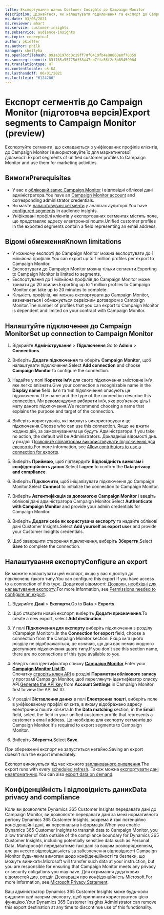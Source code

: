 ```yaml
---
title: Експортування даних Customer Insights до Campaign Monitor
description: Дізнайтеся, як налаштувати підключення та експорт до Campaign Monitor.
ms.date: 03/03/2021
ms.reviewer: mhart
ms.service: customer-insights
ms.subservice: audience-insights
ms.topic: conceptual
author: pkieffer
ms.author: philk
manager: shellyha
ms.openlocfilehash: 091a3197dc0c19ff78f0419fb4e88868e0f78359
ms.sourcegitcommit: 831765a55775d358447cb7ffa56f2c3b85459084
ms.translationtype: HT
ms.contentlocale: uk-UA
ms.lasthandoff: 06/01/2021
ms.locfileid: "6124206"
---
```

# <a name="export-segments-to-campaign-monitor-preview"></a><span data-ttu-id="4bff7-103">Експорт сегментів до Campaign Monitor (підготовча версія)</span><span class="sxs-lookup"><span data-stu-id="4bff7-103">Export segments to Campaign Monitor (preview)</span></span>

<span data-ttu-id="4bff7-104">Експортуйте сегменти, що складаються з уніфікованих профілів клієнтів, до Campaign Monitor і використовуйте їх для маркетингової діяльності.</span><span class="sxs-lookup"><span data-stu-id="4bff7-104">Export segments of unified customer profiles to Campaign Monitor and use them for marketing activities.</span></span>

## <a name="prerequisites"></a><span data-ttu-id="4bff7-105">Вимоги</span><span class="sxs-lookup"><span data-stu-id="4bff7-105">Prerequisites</span></span>

-   <span data-ttu-id="4bff7-106">У вас є [обліковий запис Campaign Monitor](https://www.campaignmonitor.com/) і відповідні облікові дані адміністратора.</span><span class="sxs-lookup"><span data-stu-id="4bff7-106">You have an [Campaign Monitor account](https://www.campaignmonitor.com/) and corresponding administrator credentials.</span></span>
-   <span data-ttu-id="4bff7-107">Ви маєте [налаштовувані сегменти](segments.md) у аналізах аудиторії.</span><span class="sxs-lookup"><span data-stu-id="4bff7-107">You have [configured segments](segments.md) in audience insights.</span></span>
-   <span data-ttu-id="4bff7-108">Уніфіковані профілі клієнтів у експортованих сегментах містять поле, що представляє адресу електронної пошти.</span><span class="sxs-lookup"><span data-stu-id="4bff7-108">Unified customer profiles in the exported segments contain a field representing an email address.</span></span>

## <a name="known-limitations"></a><span data-ttu-id="4bff7-109">Відомі обмеження</span><span class="sxs-lookup"><span data-stu-id="4bff7-109">Known limitations</span></span>

- <span data-ttu-id="4bff7-110">У кожному експорті до Campaign Monitor можна експортувати до 1 мільйона профілів.</span><span class="sxs-lookup"><span data-stu-id="4bff7-110">You can export up to 1 million profiles per export to Campaign Monitor.</span></span>
- <span data-ttu-id="4bff7-111">Експортувати до Campaign Monitor можна тільки сегменти.</span><span class="sxs-lookup"><span data-stu-id="4bff7-111">Exporting to Campaign Monitor is limited to segments.</span></span>
- <span data-ttu-id="4bff7-112">Експортування до 1 мільйона профілів до Campaign Monitor може тривати до 20 хвилин.</span><span class="sxs-lookup"><span data-stu-id="4bff7-112">Exporting up to 1 million profiles to Campaign Monitor can take up to 20 minutes to complete.</span></span> 
- <span data-ttu-id="4bff7-113">Кількість профілів, які можна експортувати до Campaign Monitor, визначається і обмежується сервісним договором з Campaign Monitor.</span><span class="sxs-lookup"><span data-stu-id="4bff7-113">The number of profiles that you can export to Campaign Monitor is dependent and limited on your contract with Campaign Monitor.</span></span>

## <a name="set-up-connection-to-campaign-monitor"></a><span data-ttu-id="4bff7-114">Налаштуйте підключення до Campaign Monitor</span><span class="sxs-lookup"><span data-stu-id="4bff7-114">Set up connection to Campaign Monitor</span></span>

1. <span data-ttu-id="4bff7-115">Відкрийте **Адміністрування** > **Підключення**.</span><span class="sxs-lookup"><span data-stu-id="4bff7-115">Go to **Admin** > **Connections**.</span></span>

1. <span data-ttu-id="4bff7-116">Виберіть **Додати підключення** та оберіть **Campaign Monitor**, щоб налаштувати підключення.</span><span class="sxs-lookup"><span data-stu-id="4bff7-116">Select **Add connection** and choose **Campaign Monitor** to configure the connection.</span></span>

1. <span data-ttu-id="4bff7-117">Надайте у полі **Коротке ім’я** для свого підключення змістовне ім'я, яке легко впізнати.</span><span class="sxs-lookup"><span data-stu-id="4bff7-117">Give your connection a recognizable name in the **Display name** field.</span></span> <span data-ttu-id="4bff7-118">Ім’я та тип підключення описують це підключення.</span><span class="sxs-lookup"><span data-stu-id="4bff7-118">The name and the type of the connection describe this connection.</span></span> <span data-ttu-id="4bff7-119">Ми рекомендуємо вибирати ім’я, яке роз'яснює ціль і мету даного підключення.</span><span class="sxs-lookup"><span data-stu-id="4bff7-119">We recommend choosing a name that explains the purpose and target of the connection.</span></span>

1. <span data-ttu-id="4bff7-120">Виберіть користувачів, які зможуть використовувати це підключення.</span><span class="sxs-lookup"><span data-stu-id="4bff7-120">Choose who can use this connection.</span></span> <span data-ttu-id="4bff7-121">Якщо не вжити жодних дій, за замовчуванням це будуть Адміністратори.</span><span class="sxs-lookup"><span data-stu-id="4bff7-121">If you take no action, the default will be Administrators.</span></span> <span data-ttu-id="4bff7-122">Докладніші відомості див. у розділі [Дозвольте співавторам використовувати підключення для експортів](connections.md#allow-contributors-to-use-a-connection-for-exports).</span><span class="sxs-lookup"><span data-stu-id="4bff7-122">For more information, see [Allow contributors to use a connection for exports](connections.md#allow-contributors-to-use-a-connection-for-exports).</span></span>

1. <span data-ttu-id="4bff7-123">Виберіть **Приймаю**, щоб підтвердити **Відповідність вимогам і конфіденційність даних**.</span><span class="sxs-lookup"><span data-stu-id="4bff7-123">Select **I agree** to confirm the **Data privacy and compliance**.</span></span>

1. <span data-ttu-id="4bff7-124">Виберіть **Підключити**, щоб ініціалізувати підключення до Campaign Monitor.</span><span class="sxs-lookup"><span data-stu-id="4bff7-124">Select **Connect** to initialize the connection to Campaign Monitor.</span></span>

1. <span data-ttu-id="4bff7-125">Виберіть **Автентифікація за допомогою Campaign Monitor** і введіть облікові дані адміністратора Campaign Monitor.</span><span class="sxs-lookup"><span data-stu-id="4bff7-125">Select **Authenticate with Campaign Monitor** and provide your admin credentials for Campaign Monitor.</span></span>

1. <span data-ttu-id="4bff7-126">Виберіть **Додати себе як користувача експорту** та надайте облікові дані Customer Insights.</span><span class="sxs-lookup"><span data-stu-id="4bff7-126">Select **Add yourself as export user** and provide your Customer Insights credentials.</span></span>

1. <span data-ttu-id="4bff7-127">Щоб завершити створення підключення, виберіть **Зберегти**.</span><span class="sxs-lookup"><span data-stu-id="4bff7-127">Select **Save** to complete the connection.</span></span>

## <a name="configure-an-export"></a><span data-ttu-id="4bff7-128">Налаштування експорту</span><span class="sxs-lookup"><span data-stu-id="4bff7-128">Configure an export</span></span>

<span data-ttu-id="4bff7-129">Ви можете налаштувати цей експорт, якщо у вас є доступ до підключень такого типу.</span><span class="sxs-lookup"><span data-stu-id="4bff7-129">You can configure this export if you have access to a connection of this type.</span></span> <span data-ttu-id="4bff7-130">Додаткові відомості: [Дозволи, необхідні для налаштування експорту](export-destinations.md#set-up-a-new-export).</span><span class="sxs-lookup"><span data-stu-id="4bff7-130">For more information, see [Permissions needed to configure an export](export-destinations.md#set-up-a-new-export).</span></span>

1. <span data-ttu-id="4bff7-131">Відкрийте **Дані** > **Експорти**.</span><span class="sxs-lookup"><span data-stu-id="4bff7-131">Go to **Data** > **Exports**.</span></span>

1. <span data-ttu-id="4bff7-132">Щоб створити новий експорт, виберіть **Додати призначення**.</span><span class="sxs-lookup"><span data-stu-id="4bff7-132">To create a new export, select **Add destination**.</span></span>

1. <span data-ttu-id="4bff7-133">У полі **Підключення для експорту** виберіть підключення з розділу «Campaign Monitor».</span><span class="sxs-lookup"><span data-stu-id="4bff7-133">In the **Connection for export** field, choose a connection from the Campaign Monitor section.</span></span> <span data-ttu-id="4bff7-134">Якщо ім'я цього розділу не відображається, це означає, що для вас немає жодного доступного підключення цього типу.</span><span class="sxs-lookup"><span data-stu-id="4bff7-134">If you don't see this section name, there are no connections of this type available to you.</span></span>

1. <span data-ttu-id="4bff7-135">Введіть свій ідентифікатор списку [**Campaign Monitor**](https://www.campaignmonitor.com/api/getting-started/#your-list-id).</span><span class="sxs-lookup"><span data-stu-id="4bff7-135">Enter your [**Campaign Monitor List ID**](https://www.campaignmonitor.com/api/getting-started/#your-list-id).</span></span>    
   <span data-ttu-id="4bff7-136">Спочатку [створіть ключ API](https://www.campaignmonitor.com/api/getting-started/) в розділі **Параметри облікового запису** у програмі Campaign Monitor, щоб переглянути ідентифікатор списку API.</span><span class="sxs-lookup"><span data-stu-id="4bff7-136">[Generate the API key](https://www.campaignmonitor.com/api/getting-started/) from **Account Settings** in Campaign Monitor first to view the API list ID.</span></span>  

3. <span data-ttu-id="4bff7-137">У розділі **Зіставлення даних** в полі **Електронна пошті**, виберіть поле в уніфікованому профілі клієнта, в якому відображено адресу електронної пошти клієнта.</span><span class="sxs-lookup"><span data-stu-id="4bff7-137">In the **Data matching** section, in the **Email** field, select the field in your unified customer profile that represents a customer's email address.</span></span> <span data-ttu-id="4bff7-138">Це необхідно для експорту сегментів до Campaign Monitor.</span><span class="sxs-lookup"><span data-stu-id="4bff7-138">It's required to export segments to Campaign Monitor.</span></span>

1. <span data-ttu-id="4bff7-139">Виберіть **Зберегти**.</span><span class="sxs-lookup"><span data-stu-id="4bff7-139">Select **Save**.</span></span>

<span data-ttu-id="4bff7-140">При збереженні експорт не запуститься негайно.</span><span class="sxs-lookup"><span data-stu-id="4bff7-140">Saving an export doesn't run the export immediately.</span></span>

<span data-ttu-id="4bff7-141">Експорт виконується під час кожного [запланованого оновлення](system.md#schedule-tab).</span><span class="sxs-lookup"><span data-stu-id="4bff7-141">The export runs with every [scheduled refresh](system.md#schedule-tab).</span></span> <span data-ttu-id="4bff7-142">Також можна [експортувати дані неавтоматично](export-destinations.md#run-exports-on-demand).</span><span class="sxs-lookup"><span data-stu-id="4bff7-142">You can also [export data on demand](export-destinations.md#run-exports-on-demand).</span></span> 


## <a name="data-privacy-and-compliance"></a><span data-ttu-id="4bff7-143">Конфіденційність і відповідність даних</span><span class="sxs-lookup"><span data-stu-id="4bff7-143">Data privacy and compliance</span></span>

<span data-ttu-id="4bff7-144">Коли ви дозволяєте Dynamics 365 Customer Insights передавати дані до Campaign Monitor, ви дозволяєте передавати дані за межі нормативного регіону Dynamics 365 Customer Insights, зокрема й такі потенційно конфіденційні дані, як персональна інформація.</span><span class="sxs-lookup"><span data-stu-id="4bff7-144">When you enable Dynamics 365 Customer Insights to transmit data to Campaign Monitor, you allow transfer of data outside of the compliance boundary for Dynamics 365 Customer Insights, including potentially sensitive data such as Personal Data.</span></span> <span data-ttu-id="4bff7-145">Майкрософт передаватиме такі дані за вашим розпорядженням, але ви несете відповідальність за забезпечення відповідності Campaign Monitor будь-яким вимогам щодо конфіденційності та безпеки, що можуть виникати.</span><span class="sxs-lookup"><span data-stu-id="4bff7-145">Microsoft will transfer such data at your instruction, but you are responsible for ensuring that Campaign Monitor meets any privacy or security obligations you may have.</span></span> <span data-ttu-id="4bff7-146">Для отримання додаткових відомостей див. розділ [Декларація про конфіденційність Microsoft](https://go.microsoft.com/fwlink/?linkid=396732).</span><span class="sxs-lookup"><span data-stu-id="4bff7-146">For more information, see [Microsoft Privacy Statement](https://go.microsoft.com/fwlink/?linkid=396732).</span></span>

<span data-ttu-id="4bff7-147">Ваш адміністратор Dynamics 365 Customer Insights може будь-коли видалити цей напрям експорту, щоб припинити користуватися цією функцією.</span><span class="sxs-lookup"><span data-stu-id="4bff7-147">Your Dynamics 365 Customer Insights Administrator can remove this export destination at any time to discontinue use of this functionality.</span></span>
